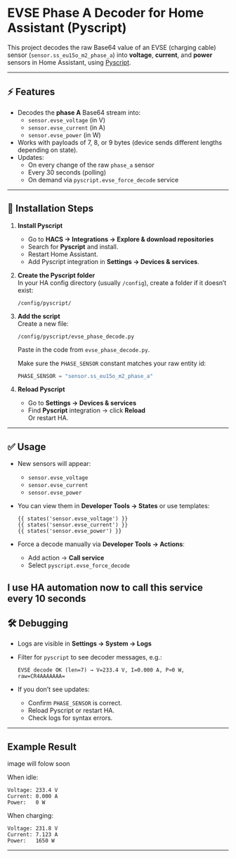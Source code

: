 # EVSE Phase A Decoder for Home Assistant (Pyscript)

This project decodes the raw Base64 value of an EVSE (charging cable) sensor 
(`sensor.ss_eu15o_m2_phase_a`) into **voltage**, **current**, and **power** sensors 
in Home Assistant, using [Pyscript](https://hacs-pyscript.readthedocs.io).

---

## ⚡ Features
- Decodes the **phase A** Base64 stream into:
  - `sensor.evse_voltage` (in V)
  - `sensor.evse_current` (in A)
  - `sensor.evse_power` (in W)
- Works with payloads of 7, 8, or 9 bytes (device sends different lengths depending on state).
- Updates:
  - On every change of the raw `phase_a` sensor
  - Every 30 seconds (polling)
  - On demand via `pyscript.evse_force_decode` service

---

## 📂 Installation Steps

1. **Install Pyscript**  
   - Go to **HACS → Integrations → Explore & download repositories**
   - Search for **Pyscript** and install.
   - Restart Home Assistant.
   - Add Pyscript integration in **Settings → Devices & services**.

2. **Create the Pyscript folder**  
   In your HA config directory (usually `/config`), create a folder if it doesn’t exist:
   ```
   /config/pyscript/
   ```

3. **Add the script**  
   Create a new file:
   ```
   /config/pyscript/evse_phase_decode.py
   ```
   Paste in the code from `evse_phase_decode.py`.

   Make sure the `PHASE_SENSOR` constant matches your raw entity id:
   ```python
   PHASE_SENSOR = "sensor.ss_eu15o_m2_phase_a"
   ```

4. **Reload Pyscript**  
   - Go to **Settings → Devices & services**
   - Find **Pyscript** integration → click **Reload**  
   Or restart HA.

---

## ✅ Usage

- New sensors will appear:
  - `sensor.evse_voltage`
  - `sensor.evse_current`
  - `sensor.evse_power`

- You can view them in **Developer Tools → States** or use templates:
  ```jinja
  {{ states('sensor.evse_voltage') }}
  {{ states('sensor.evse_current') }}
  {{ states('sensor.evse_power') }}
  ```

- Force a decode manually via **Developer Tools → Actions**:
  - Add action → **Call service**
  - Select `pyscript.evse_force_decode`

I use HA automation now to call this service every 10 seconds
---

## 🛠 Debugging

- Logs are visible in **Settings → System → Logs**
- Filter for `pyscript` to see decoder messages, e.g.:
  ```
  EVSE decode OK (len=7) → V=233.4 V, I=0.000 A, P≈0 W, raw=CR4AAAAAAA=
  ```

- If you don’t see updates:
  - Confirm `PHASE_SENSOR` is correct.
  - Reload Pyscript or restart HA.
  - Check logs for syntax errors.

---

## Example Result
image will folow soon

When idle:
```
Voltage: 233.4 V
Current: 0.000 A
Power:   0 W
```

When charging:
```
Voltage: 231.8 V
Current: 7.123 A
Power:   1650 W
```

---
